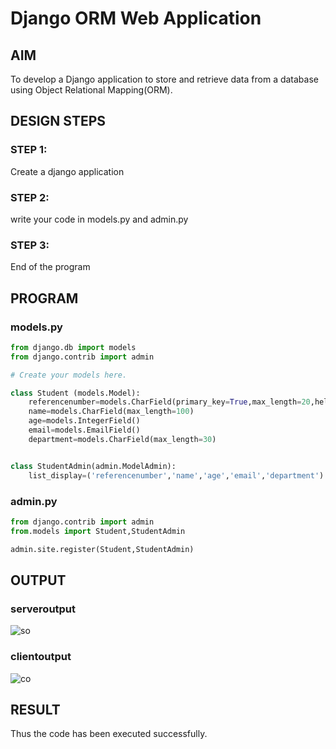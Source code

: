 # Django ORM Web Application

## AIM

To develop a Django application to store and retrieve data from a database using Object Relational Mapping(ORM).

## DESIGN STEPS

### STEP 1:

Create a django application

### STEP 2:

write your code in models.py and admin.py

### STEP 3:

End of the program

## PROGRAM

### models.py
```python
from django.db import models
from django.contrib import admin

# Create your models here.

class Student (models.Model):
    referencenumber=models.CharField(primary_key=True,max_length=20,help_text="reference number")
    name=models.CharField(max_length=100)
    age=models.IntegerField()
    email=models.EmailField()
    department=models.CharField(max_length=30)


class StudentAdmin(admin.ModelAdmin):
    list_display=('referencenumber','name','age','email','department')
```

### admin.py
```python
from django.contrib import admin
from.models import Student,StudentAdmin

admin.site.register(Student,StudentAdmin)
```

## OUTPUT

### serveroutput
![so](https://user-images.githubusercontent.com/121490575/232955473-61bcce5d-0ad4-43c2-bbbe-a50c77a52eb6.png)

### clientoutput
![co](https://user-images.githubusercontent.com/121490575/232955497-772d5646-10a1-4746-b2b1-eec559bce404.png)

## RESULT
Thus the code has been executed successfully.
